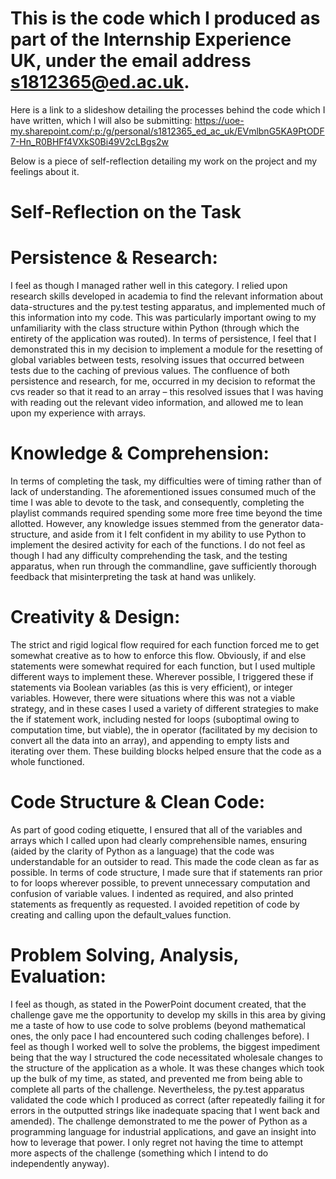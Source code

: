 # This is the code which I produced as part of the Internship Experience UK, under the email address s1812365@ed.ac.uk.

Here is a link to a slideshow detailing the processes behind the code which I have written, which I will also be submitting: https://uoe-my.sharepoint.com/:p:/g/personal/s1812365_ed_ac_uk/EVmlbnG5KA9PtODF7-Hn_R0BHFf4VXkS0Bi49V2cLBgs2w

Below is a piece of self-reflection detailing my work on the project and my feelings about it.
# Self-Reflection on the Task
# Persistence & Research: 
I feel as though I managed rather well in this category. I relied upon research skills developed in academia to find the relevant information about data-structures and the py.test testing apparatus, and implemented much of this information into my code. This was particularly important owing to my unfamiliarity with the class structure within Python (through which the entirety of the application was routed). In terms of persistence, I feel that I demonstrated this in my decision to implement a module for the resetting of global variables between tests, resolving issues that occurred between tests due to the caching of previous values. The confluence of both persistence and research, for me, occurred in my decision to reformat the cvs reader so that it read to an array – this resolved issues that I was having with reading out the relevant video information, and allowed me to lean upon my experience with arrays.

# Knowledge & Comprehension: 
In terms of completing the task, my difficulties were of timing rather than of lack of understanding. The aforementioned issues consumed much of the time I was able to devote to the task, and consequently, completing the playlist commands required spending some more free time beyond the time allotted. However, any knowledge issues stemmed from the generator data-structure, and aside from it I felt confident in my ability to use Python to implement the desired activity for each of the functions. I do not feel as though I had any difficulty comprehending the task, and the testing apparatus, when run through the commandline, gave sufficiently thorough feedback that misinterpreting the task at hand was unlikely.

# Creativity & Design: 
The strict and rigid logical flow required for each function forced me to get somewhat creative as to how to enforce this flow. Obviously, if and else statements were somewhat required for each function, but I used multiple different ways to implement these. Wherever possible, I triggered these if statements via Boolean variables (as this is very efficient), or integer variables. However, there were situations where this was not a viable strategy, and in these cases I used a variety of different strategies to make the if statement work, including nested for loops (suboptimal owing to computation time, but viable), the in operator (facilitated by my decision to convert all the data into an array), and appending to empty lists and iterating over them. These building blocks helped ensure that the code as a whole functioned.

# Code Structure & Clean Code: 
As part of good coding etiquette, I ensured that all of the variables and arrays which I called upon had clearly comprehensible names, ensuring (aided by the clarity of Python as a language) that the code was understandable for an outsider to read. This made the code clean as far as possible. In terms of code structure, I made sure that if statements ran prior to for loops wherever possible, to prevent unnecessary computation and confusion of variable values. I indented as required, and also printed statements as frequently as requested. I avoided repetition of code by creating and calling upon the default_values function.

# Problem Solving, Analysis, Evaluation: 
I feel as though, as stated in the PowerPoint document created, that the challenge gave me the opportunity to develop my skills in this area by giving me a taste of how to use code to solve problems (beyond mathematical ones, the only pace I had encountered such coding challenges before). I feel as though I worked well to solve the problems, the biggest impediment being that the way I structured the code necessitated wholesale changes to the structure of the application as a whole. It was these changes which took up the bulk of my time, as stated, and prevented me from being able to complete all parts of the challenge. Nevertheless, the py.test apparatus validated the code which I produced as correct (after repeatedly failing it for errors in the outputted strings like inadequate spacing that I went back and amended). The challenge demonstrated to me the power of Python as a programming language for industrial applications, and gave an insight into how to leverage that power. I only regret not having the time to attempt more aspects of the challenge (something which I intend to do independently anyway).
